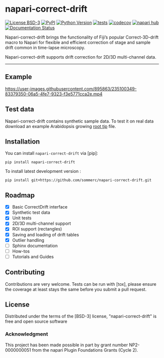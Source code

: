 # napari-correct-drift

[![License BSD-3](https://img.shields.io/pypi/l/napari-correct-drift.svg?color=green)](https://github.com/sommerc/napari-correct-drift/raw/main/LICENSE)
[![PyPI](https://img.shields.io/pypi/v/napari-correct-drift.svg?color=green)](https://pypi.org/project/napari-correct-drift)
[![Python Version](https://img.shields.io/pypi/pyversions/napari-correct-drift.svg?color=green)](https://python.org)
[![tests](https://github.com/sommerc/napari-correct-drift/workflows/tests/badge.svg)](https://github.com/sommerc/napari-correct-drift/actions)
[![codecov](https://codecov.io/gh/sommerc/napari-correct-drift/branch/main/graph/badge.svg)](https://codecov.io/gh/sommerc/napari-correct-drift)
[![napari hub](https://img.shields.io/endpoint?url=https://api.napari-hub.org/shields/napari-correct-drift)](https://napari-hub.org/plugins/napari-correct-drift)
[![Documentation Status](https://readthedocs.org/projects/napari-correct-drift/badge/?version=latest)](https://napari-correct-drift.readthedocs.io/en/latest/?badge=latest)

Napari-correct-drift brings the functionality of Fiji’s popular Correct-3D-drift macro to Napari for flexible and efficient correction of stage and sample drift common in time-lapse microscopy.

Napari-correct-drift supports drift correction for 2D/3D multi-channel data.

----------------------------------
## Example

https://user-images.githubusercontent.com/895863/235100349-83379350-06a5-4fe7-9323-f3e5771cca2e.mp4


## Test data
Napari-correct-drift contains synthetic sample data. To test it on real data download an example Arabidopsis growing [root tip](https://seafile.ist.ac.at/f/b05362d4f358430c8c59/?dl=1) file.

## Installation

You can install `napari-correct-drift` via [pip]:

    pip install napari-correct-drift



To install latest development version :

    pip install git+https://github.com/sommerc/napari-correct-drift.git

## Roadmap

- [x] Basic CorrectDrift interface
- [x] Synthetic test data
- [x] Unit tests
- [x] 2D/3D multi-channel support
- [x] ROI support (rectangles)
- [x] Saving and loading of drift tables
- [x] Outlier handling
- [ ] Sphinx documentation
- [ ] How-tos
- [ ] Tutorials and Guides

## Contributing

Contributions are very welcome. Tests can be run with [tox], please ensure
the coverage at least stays the same before you submit a pull request.

## License

Distributed under the terms of the [BSD-3] license,
"napari-correct-drift" is free and open source software

### Acknowledgment
This project has been made possible in part by grant number NP2-0000000051 from the napari Plugin Foundations Grants (Cycle 2).
